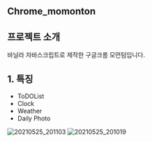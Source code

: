 ## Chrome_momonton

## 프로젝트 소개
바닐라 자바스크립트로 제작한 구글크롬 모먼텀입니다.

## 1. 특징
  - ToDOList
  - Clock
  - Weather
  - Daily Photo

![20210525_201103](https://user-images.githubusercontent.com/79817676/119489080-4082f380-bd96-11eb-9bd9-5ba24b9679e5.png)
![20210525_201019](https://user-images.githubusercontent.com/79817676/119489087-424cb700-bd96-11eb-9a69-3c0fd422def2.png)
